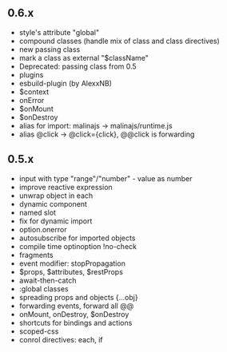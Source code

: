 
## 0.6.x

* style's attribute "global"
* compound classes (handle mix of class and class directives)
* new passing class
* mark a class as external "$className"
* Deprecated: passing class from 0.5
* plugins
* esbuild-plugin (by AlexxNB)
* $context
* onError
* $onMount
* $onDestroy
* alias for import: malinajs -> malinajs/runtime.js
* alias @click -> @click={click}, @@click is forwarding

## 0.5.x

* input with type "range"/"number" - value as number
* improve reactive expression
* unwrap object in each
* dynamic component
* named slot
* fix for dynamic import
* option.onerror
* autosubscribe for imported objects
* compile time optinoption !no-check
* fragments
* event modifier: stopPropagation
* $props, $attributes, $restProps
* await-then-catch
* :global classes
* spreading props and objects {...obj}
* forwarding events, forward all @@
* onMount, onDestroy, $onDestroy
* shortcuts for bindings and actions
* scoped-css
* conrol directives: each, if
